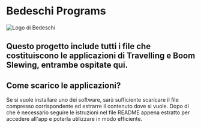 # Bedeschi Programs
![Logo di Bedeschi](https://cargoconnexion.com/wp-content/uploads/2017/06/Bedeschi-logo-large.jpg)

Questo progetto include tutti i file che costituiscono le applicazioni di Travelling e Boom Slewing, entrambe ospitate qui.
---
## Come scarico le applicazioni? 
Se si vuole installare uno dei software, sarà sufficiente scaricare il file compresso corrispondente ed estrarre il contenuto dove si vuole. Dopo di che è necessario seguire le istruzioni nel file README appena estratto per accedere all'app e poterla utilizzare in modo efficiente.
